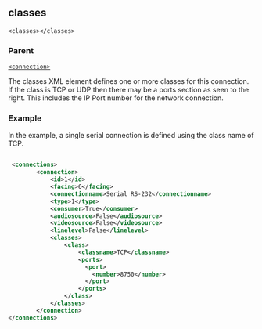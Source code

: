 ## classes

`<classes></classes>`


### Parent

[`<connection>`][1]


The classes XML element defines one or more classes for this connection.
If the class is TCP or UDP then there may be a ports section as seen to the right. This includes the IP Port number for the network connection.

### Example

In the example, a single serial connection is defined using the class name of TCP.

```xml

 <connections>
		<connection>
			<id>1</id>
			<facing>6</facing>
			<connectionname>Serial RS-232</connectionname>
			<type>1</type>
			<consumer>True</consumer>
			<audiosource>False</audiosource>
			<videosource>False</videosource>
			<linelevel>False</linelevel>
			<classes>
				<class>
					<classname>TCP</classname>
                    <ports>
                      <port>
                        <number>8750</number>
                      </port>
                    </ports>
				</class>
			</classes>
		</connection>
</connections>
```





[1]:	https://verbose-telegram-5004f902.pages.github.io/#connections-xml-connection